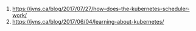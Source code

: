 1. https://jvns.ca/blog/2017/07/27/how-does-the-kubernetes-scheduler-work/
2. https://jvns.ca/blog/2017/06/04/learning-about-kubernetes/
